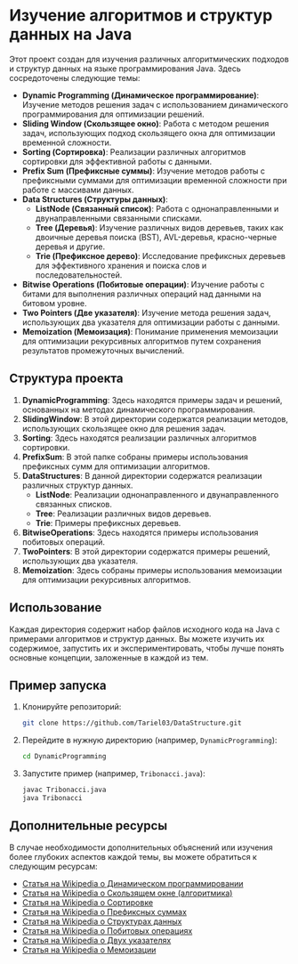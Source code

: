 

# Изучение алгоритмов и структур данных на Java

Этот проект создан для изучения различных алгоритмических подходов и структур данных на языке программирования Java. Здесь сосредоточены следующие темы:

- **Dynamic Programming (Динамическое программирование)**: Изучение методов решения задач с использованием динамического программирования для оптимизации решений.
- **Sliding Window (Скользящее окно)**: Работа с методом решения задач, использующих подход скользящего окна для оптимизации временной сложности.
- **Sorting (Сортировка)**: Реализации различных алгоритмов сортировки для эффективной работы с данными.
- **Prefix Sum (Префиксные суммы)**: Изучение методов работы с префиксными суммами для оптимизации временной сложности при работе с массивами данных.
- **Data Structures (Структуры данных)**:
    - **ListNode (Связанный список)**: Работа с однонаправленными и двунаправленными связанными списками.
    - **Tree (Деревья)**: Изучение различных видов деревьев, таких как двоичные деревья поиска (BST), AVL-деревья, красно-черные деревья и другие.
    - **Trie (Префиксное дерево)**: Исследование префиксных деревьев для эффективного хранения и поиска слов и последовательностей.
- **Bitwise Operations (Побитовые операции)**: Изучение работы с битами для выполнения различных операций над данными на битовом уровне.
- **Two Pointers (Две указателя)**: Изучение метода решения задач, использующих два указателя для оптимизации работы с данными.
- **Memoization (Мемоизация)**: Понимание применения мемоизации для оптимизации рекурсивных алгоритмов путем сохранения результатов промежуточных вычислений.

## Структура проекта

1. **DynamicProgramming**: Здесь находятся примеры задач и решений, основанных на методах динамического программирования.
2. **SlidingWindow**: В этой директории содержатся реализации методов, использующих скользящее окно для решения задач.
3. **Sorting**: Здесь находятся реализации различных алгоритмов сортировки.
4. **PrefixSum**: В этой папке собраны примеры использования префиксных сумм для оптимизации алгоритмов.
5. **DataStructures**: В данной директории содержатся реализации различных структур данных.
    - **ListNode**: Реализации однонаправленного и двунаправленного связанных списков.
    - **Tree**: Реализации различных видов деревьев.
    - **Trie**: Примеры префиксных деревьев.
6. **BitwiseOperations**: Здесь находятся примеры использования побитовых операций.
7. **TwoPointers**: В этой директории содержатся примеры решений, использующих два указателя.
8. **Memoization**: Здесь собраны примеры использования мемоизации для оптимизации рекурсивных алгоритмов.

## Использование

Каждая директория содержит набор файлов исходного кода на Java с примерами алгоритмов и структур данных. Вы можете изучить их содержимое, запустить их и экспериментировать, чтобы лучше понять основные концепции, заложенные в каждой из тем.

## Пример запуска

1. Клонируйте репозиторий:

   ```bash
   git clone https://github.com/Tariel03/DataStructure.git
   ```

2. Перейдите в нужную директорию (например, `DynamicProgramming`):

   ```bash
   cd DynamicProgramming
   ```

3. Запустите пример (например, `Tribonacci.java`):

   ```bash
   javac Tribonacci.java
   java Tribonacci
   ```

## Дополнительные ресурсы

В случае необходимости дополнительных объяснений или изучения более глубоких аспектов каждой темы, вы можете обратиться к следующим ресурсам:

- [Статья на Wikipedia о Динамическом программировании](https://en.wikipedia.org/wiki/Dynamic_programming)
- [Статья на Wikipedia о Скользящем окне (алгоритмика)](https://en.wikipedia.org/wiki/Sliding_window_protocol)
- [Статья на Wikipedia о Сортировке](https://en.wikipedia.org/wiki/Sorting_algorithm)
- [Статья на Wikipedia о Префиксных суммах](https://en.wikipedia.org/wiki/Prefix_sum)
- [Статья на Wikipedia о Структурах данных](https://en.wikipedia.org/wiki/Data_structure)
- [Статья на Wikipedia о Побитовых операциях](https://en.wikipedia.org/wiki/Bitwise_operation)
- [Статья на Wikipedia о Двух указателях](https://en.wikipedia.org/wiki/Two-pointer_algorithm)
- [Статья на Wikipedia о Мемоизации](https://en.wikipedia.org/wiki/Memoization)



